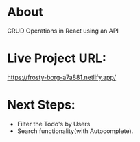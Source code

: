 # About

CRUD Operations in React using an API

# Live Project URL:

https://frosty-borg-a7a881.netlify.app/

# Next Steps:

- Filter the Todo's by Users
- Search functionality(with Autocomplete).
